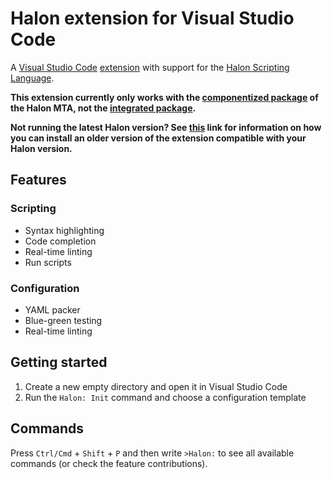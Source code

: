 # Halon extension for Visual Studio Code

A [Visual Studio Code](https://code.visualstudio.com/) [extension](https://docs.halon.io/go/vscodeplugin) with support for the [Halon Scripting Language](http://docs.halon.se/hsl).

**This extension currently only works with the [componentized package](https://docs.halon.io/manual/comp.html) of the Halon MTA, not the [integrated package](https://docs.halon.io/manual/integrated.html).**

**Not running the latest Halon version? See [this](https://github.com/microsoft/vscode/issues/12764#issuecomment-442370545) link for information on how you can install an older version of the extension compatible with your Halon version.**

## Features

### Scripting
* Syntax highlighting
* Code completion
* Real-time linting
* Run scripts

### Configuration
* YAML packer
* Blue-green testing
* Real-time linting

## Getting started

1. Create a new empty directory and open it in Visual Studio Code
2. Run the `Halon: Init` command and choose a configuration template

## Commands

Press `Ctrl/Cmd` + `Shift` + `P` and then write `>Halon:` to see all available commands (or check the feature contributions).